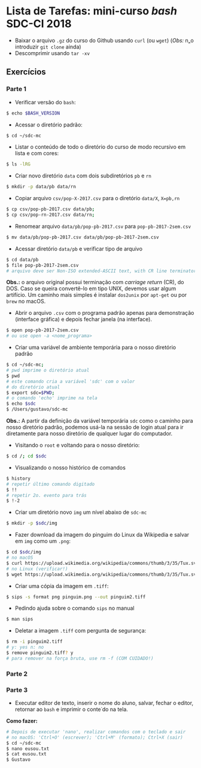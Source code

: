 # Lista de Tarefas: mini-curso _bash_ SDC-CI 2018

- Baixar o arquivo `.gz` do curso do Github usando `curl` (ou `wget`) 
(_Obs:_ n„o introduzir `git clone` ainda) 
- Descomprimir usando `tar -xv`


## Exercícios 

### Parte 1

- Verificar versão do `bash`:

```bash
$ echo $BASH_VERSION 
```

- Acessar o diretório padrão:

```bash
$ cd ~/sdc-mc
```

- Listar o conteúdo de todo o diretório do curso de modo recursivo em lista e com cores:

```bash
$ ls -lRG 
``` 

- Criar novo diretório `data` com dois subdiretórios `pb` e `rn`

```bash
$ mkdir -p data/pb data/rn
``` 

- Copiar arquivo `csv/pop-X-2017.csv` para o diretório `data/X`, `X=pb,rn`

```bash 
$ cp csv/pop-pb-2017.csv data/pb; 
$ cp csv/pop-rn-2017.csv data/rn; 
```

- Renomear arquivo `data/pb/pop-pb-2017.csv` para `pop-pb-2017-2sem.csv`

```bash 
$ mv data/pb/pop-pb-2017.csv data/pb/pop-pb-2017-2sem.csv
```

- Acessar diretório `data/pb` e verificar tipo de arquivo

```bash 
$ cd data/pb
$ file pop-pb-2017-2sem.csv
# arquivo deve ser Non-ISO extended-ASCII text, with CR line terminators
```
**Obs.:** o arquivo original possui terminação com _carriage return_ (CR), do DOS. Caso se queira convertê-lo em tipo UNIX, devemos usar algum artifício. Um caminho mais simples é instalar `dos2unix` por `apt-get` ou por `brew` no macOS. 

- Abrir o arquivo `.csv` com o programa padrão apenas para demonstração (interface gráfica) e depois fechar janela (na interface).

```bash
$ open pop-pb-2017-2sem.csv
# ou use open -a <nome_programa>
```

- Criar uma variável de ambiente temporária para o nosso diretório padrão

```bash
$ cd ~/sdc-mc; 
# pwd imprime o diretório atual
$ pwd
# este comando cria a variável 'sdc' com o valor 
# do diretório atual
$ export sdc=$PWD; 
# o comando 'echo' imprime na tela
$ echo $sdc
$ /Users/gustavo/sdc-mc
``` 

**Obs.:** A partir da definição da variável temporária `sdc` como o caminho para nosso diretório padrão, podemos usá-la na sessão de login atual para ir diretamente para nosso diretório de qualquer lugar do computador. 

- Visitando o `root` e voltando para o nosso diretório:

```bash
$ cd /; cd $sdc
```

- Visualizando o nosso histórico de comandos

```bash
$ history
# repetir último comando digitado
$ !!
# repetir 2o. evento para trás
$ !-2

```
- Criar um diretório novo `img` um nível abaixo de `sdc-mc`

```bash
$ mkdir -p $sdc/img
```

- Fazer download da imagem do pinguim do Linux da Wikipedia e salvar em `img` como um `.png`: 

```bash
$ cd $sdc/img
# no macOS
$ curl https://upload.wikimedia.org/wikipedia/commons/thumb/3/35/Tux.svg/2000px-Tux.svg.png > pinguim.png
# no Linux (verificar!)
$ wget https://upload.wikimedia.org/wikipedia/commons/thumb/3/35/Tux.svg/2000px-Tux.svg.png > pinguim.png 
```

- Criar uma cópia da imagem em `.tiff`:

```bash
$ sips -s format png pinguim.png --out pinguim2.tiff
```

- Pedindo ajuda sobre o comando `sips` no manual

```bash 
$ man sips
```

- Deletar a imagem `.tiff` com pergunta de segurança:

```bash 
$ rm -i pinguim2.tiff
# y: yes n: no
$ remove pinguim2.tiff? y
# para remover na força bruta, use rm -f (COM CUIDADO!)
```



### Parte 2

### Parte 3


- Executar editor de texto, inserir o nome do aluno, salvar, fechar o editor, retornar ao `bash` e imprimir o conte˙do na tela. 
  
**Como fazer:**

```bash
# Depois de executar 'nano', realizar comandos com o teclado e sair
# no macOS: 'Ctrl+O' (escrever); 'Ctrl+M' (formato); Ctrl+X (sair)
$ cd ~/sdc-mc
$ nano eusou.txt 
$ cat eusou.txt
$ Gustavo 
```